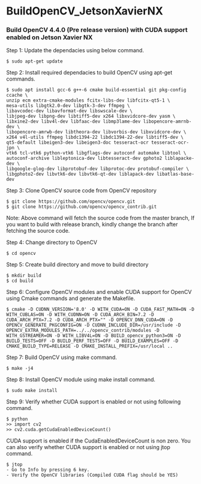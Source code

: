 # BuildOpenCV_JetsonXavierNX

### Build OpenCV 4.4.0 (Pre release version) with CUDA support enabled on Jetson Xavier NX

Step 1: Update the dependacies using below command.

```
$ sudo apt-get update
```
Step 2: Install required dependacies to build OpenCV using apt-get commands.

```
$ sudo apt install gcc-6 g++-6 cmake build-essential git pkg-config ccache \
unzip ecm extra-cmake-modules fcitx-libs-dev libfcitx-qt5-1 \
mesa-utils libgtk2.0-dev libgtk-3-dev ffmpeg \
libavcodec-dev libavformat-dev libswscale-dev \
libjpeg-dev libpng-dev libtiff5-dev x264 libxvidcore-dev yasm \
libxine2-dev libv4l-dev libfaac-dev libmp3lame-dev libopencore-amrnb-dev \
libopencore-amrwb-dev libtheora-dev libvorbis-dev libxvidcore-dev \
x264 v4l-utils ffmpeg libdc1394-22 libdc1394-22-dev libtiff5-dev \
qt5-default libeigen3-dev libeigen3-doc tesseract-ocr tesseract-ocr-jpn \
vtk6 tcl-vtk6 python-vtk6 libgflags-dev autoconf automake libtool \
autoconf-archive libleptonica-dev libtesseract-dev gphoto2 liblapacke-dev \
libgoogle-glog-dev libprotobuf-dev libprotoc-dev protobuf-compiler \
libgphoto2-dev libvtk6-dev libvtk6-qt-dev liblapack-dev libatlas-base-dev
```

Step 3: Clone OpenCV source code from OpenCV repository

```
$ git clone https://github.com/opencv/opencv.git
$ git clone https://github.com/opencv/opencv_contrib.git
```

Note: Above command will fetch the source code from the master branch, If you want to build with release branch, kindly change the branch after fetching the source code.

Step 4: Change directory to OpenCV
```
$ cd opencv
```
Step 5: Create build directory and move to build directory
```
$ mkdir build
$ cd build
```
Step 6: Configure OpenCV modules and enable CUDA support for OpenCV using Cmake commands and generate the Makefile.
```
$ cmake -D CUDNN_VERSION='8.0' -D WITH_CUDA=ON -D CUDA_FAST_MATH=ON -D WITH_CUBLAS=ON -D WITH_CUDNN=ON -D CUDA_ARCH_BIN=7.2 -D CUDA_ARCH_PTX=7.2 -D CUDA_ARCH_PTX="" -D OPENCV_DNN_CUDA=ON -D OPENCV_GENERATE_PKGCONFIG=ON -D CUDNN_INCLUDE_DIR=/usr/include -D OPENCV_EXTRA_MODULES_PATH=../../opencv_contrib/modules -D WITH_GSTREAMER=ON -D WITH_LIBV4L=ON -D BUILD_opencv_python3=ON -D BUILD_TESTS=OFF -D BUILD_PERF_TESTS=OFF -D BUILD_EXAMPLES=OFF -D CMAKE_BUILD_TYPE=RELEASE -D CMAKE_INSTALL_PREFIX=/usr/local ..
```
Step 7: Build OpenCV using make command.
```
$ make -j4
```
Step 8: Install OpenCV module using make install command.
```
$ sudo make install
```
Step 9: Verify whether CUDA support is enabled or not using following command.
```
$ python
>> import cv2
>> cv2.cuda.getCudaEnabledDeviceCount()
```
CUDA support is enabled if the CudaEnabledDeviceCount is non zero.
You can also verify whether CUDA support is enabled or not using jtop command.

```
$ jtop
- Go to Info by pressing 6 key.
- Verify the OpenCV libraries (Compiled CUDA flag should be YES)
```
